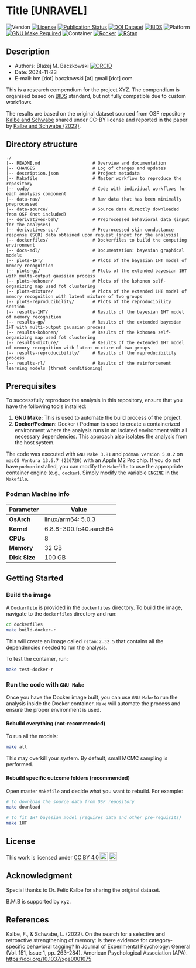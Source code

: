 
# Title [UNRAVEL]

![Version](https://img.shields.io/badge/version-1.0.0-informational)
[![License](https://img.shields.io/badge/license-CC%20BY--4.0-informational)](https://creativecommons.org/licenses/by/4.0/)
[![Publication Status](https://img.shields.io/badge/publication-preprint-orange)](link)
[![DOI Dataset](https://img.shields.io/badge/source%20data-OSF-informational)](https://osf.io/qpm3t/)
[![BIDS](https://img.shields.io/badge/BIDS-v1.8.0-informational)](https://bids-specification.readthedocs.io/en/v1.8.0/)
![Platform](https://img.shields.io/badge/platform-Linux%20%7C%20macOS-informational)
[![GNU Make Required](https://img.shields.io/badge/requirement-GNU%20make-informational)](https://www.gnu.org/software/make/)
![Container](https://img.shields.io/badge/container-Docker%20%7C%20Podman-informational)
[![Rocker](https://img.shields.io/badge/image-rocker%2Frstudio%3A4.3.2-blue)](https://rocker-project.org/)
[![RStan](https://img.shields.io/badge/software-rstan%3A2.32.5-blue)](https://mc-stan.org/users/interfaces/rstan)

## Description

- Authors: Blazej M. Baczkowski [![ORCID](https://orcid.org/sites/default/files/images/orcid_16x16.png)](https://orcid.org/0000-0002-1825-0097)
- Date: 2024-11-23
- E-mail: bm [dot] baczkowski [at] gmail [dot] com

This is a research compendium for the project XYZ. 
The compendium is organised based on [BIDS](https://bids-specification.readthedocs.io/en/v1.8.0/) standard, but not fully compatible due to custom workflows. 

The results are based on the original dataset sourced from OSF repository [Kalbe and Schwabe](https://osf.io/qpm3t/) shared under CC-BY license and reported in the paper by [Kalbe and Schwabe (2022)](https://doi.org/10.1037/xge0001075). 


## Directory structure

```plaintext
./
|-- README.md                    # Overview and documentation
|-- CHANGES                      # Log of changes and updates
|-- description.json             # Project metadata
|-- Makefile                     # Master workflow to reproduce the repository
|-- code/                        # Code with individual workflows for each analysis component
|-- data-raw/                    # Raw data that has been minimally preprocessed
|-- data-source/                 # Source data directly downloaded from OSF (not included)
|-- derivatives-beh/             # Preprocessed behavioral data (input for the analyses)
|-- derivatives-scr/             # Preprocessed skin conductance response (SCR) data obtained upon request (input for the analysis)
|-- dockerfiles/                 # Dockerfiles to build the computing environment
|-- docs-mdl/                    # Documentation: bayesian graphical models
|-- plots-1HT/                   # Plots of the bayesian 1HT model of memory recognition
|-- plots-gp/                    # Plots of the extended bayesian 1HT with multi-output gaussian process
|-- plots-kohonen/               # Plots of the kohonen self-organizing map used fot clustering
|-- plots-mixture/               # Plots of the extended 1HT model of memory recognition with latent mixture of two groups
|-- plots-reproducibility/       # Plots of the reproducibility section
|-- results-1HT/                 # Results of the bayesian 1HT model of memory recognition
|-- results-gp/                  # Results of the extended bayesian 1HT with multi-output gaussian process
|-- results-kohonen/             # Results of the kohonen self-organizing map used fot clustering
|-- results-mixture/             # Results of the extended 1HT model of memory recognition with latent mixture of two groups
|-- results-reproducibility/     # Results of the reproducibility process
|-- results-rl/                  # Results of the reinforcement learning models (threat conditioning)
```

## Prerequisites        

To successfully reproduce the analysis in this repository, ensure that you have the following tools installed:
1. **GNU Make:** This is used to automate the build process of the project.
2. **Docker/Podman**: Docker / Podman is used to create a containerized environment where the analysis runs in an isolated environment with all necessary dependencies. This approach also isolates the analysis from the host system.

The code was executed with `GNU Make 3.81` and `podman version 5.0.2` on `macOS Ventura 13.6.7 (22G720)` with an Apple M2 Pro chip. If you do not have `podman` installed, you can modify the `Makefile` to use the appropriate container engine (e.g., `docker`). Simply modify the variable `ENGINE` in the `Makefile`.

### Podman Machine Info

| Parameter      | Value                        |
|----------------|------------------------------|
| **OsArch** | linux/arm64: 5.0.3 | 
| **Kernel**     | 6.8.8-300.fc40.aarch64 |
| **CPUs**       | 8 |
| **Memory**     | 32 GB |
| **Disk Size**  | 100 GB |


## Getting Started

### Build the image

A `Dockerfile` is provided in the `dockerfiles` directory. To build the image, navigate to the `dockerfiles` directory and run:
```bash 
cd dockerfiles
make build-docker-r
```

This will create an image called `rstan:2.32.5` that contains all the dependencies needed to run the analysis.

To test the container, run:
```bash 
make test-docker-r
```

### Run the code with `GNU Make`

Once you have the Docker image built, you can use `GNU Make` to run the analysis inside the Docker container. `Make` will automate the process and ensure the proper environment is used.

#### Rebuild everything (not-recommended)

To run all the models: 
```bash 
make all
```

This may overkill your system. By default, small MCMC sampling is performed. 

#### Rebuild specific outcome folders (recommended)

Open master `Makefile` and decide what you want to rebuild. For example:
```bash 
# to download the source data from OSF repository
make download

# to fit 1HT bayesian model (requires data and other pre-requisits)
make 1HT
```


## License 

<p xmlns:cc="http://creativecommons.org/ns#" >This work is licensed under <a href="https://creativecommons.org/licenses/by/4.0/?ref=chooser-v1" target="_blank" rel="license noopener noreferrer" style="display:inline-block;">CC BY 4.0<img style="height:22px!important;margin-left:3px;vertical-align:text-bottom;" src="https://mirrors.creativecommons.org/presskit/icons/cc.svg?ref=chooser-v1" alt=""><img style="height:22px!important;margin-left:3px;vertical-align:text-bottom;" src="https://mirrors.creativecommons.org/presskit/icons/by.svg?ref=chooser-v1" alt=""></a></p>

## Acknowledgment

Special thanks to Dr. Felix Kalbe for sharing the original dataset.

B.M.B is supported by xyz. 

## References

Kalbe, F., & Schwabe, L. (2022). On the search for a selective and retroactive strengthening of memory: Is there evidence for category-specific behavioral tagging? In Journal of Experimental Psychology: General (Vol. 151, Issue 1, pp. 263–284). American Psychological Association (APA). https://doi.org/10.1037/xge0001075


